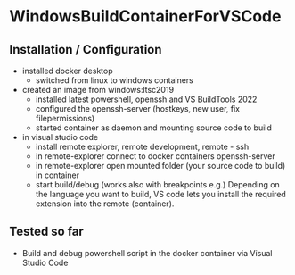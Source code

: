 # WindowsBuildContainerForVSCode
## Installation / Configuration
- installed docker desktop
  - switched from linux to windows containers
- created an image from windows:ltsc2019
  - installed latest powershell, openssh and VS BuildTools 2022
  - configured the openssh-server (hostkeys, new user, fix filepermissions)
  - started container as daemon and mounting source code to build
- in visual studio code
  - install remote explorer, remote development, remote - ssh
  - in remote-explorer connect to docker containers openssh-server
  - in remote-explorer open mounted folder (your source code to build) in container
  - start build/debug (works also with breakpoints e.g.)
Depending on the language you want to build, VS code lets you install the required extension into the remote (container).

## Tested so far
- Build and debug powershell script in the docker container via Visual Studio Code
